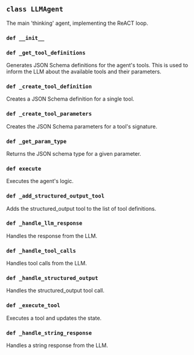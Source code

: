 ## `class LLMAgent`

The main 'thinking' agent, implementing the ReACT loop.

### `def __init__`

### `def _get_tool_definitions`

Generates JSON Schema definitions for the agent's tools.
This is used to inform the LLM about the available tools and their parameters.

### `def _create_tool_definition`

Creates a JSON Schema definition for a single tool.

### `def _create_tool_parameters`

Creates the JSON Schema parameters for a tool's signature.

### `def _get_param_type`

Returns the JSON schema type for a given parameter.

### `def execute`

Executes the agent's logic.

### `def _add_structured_output_tool`

Adds the structured_output tool to the list of tool definitions.

### `def _handle_llm_response`

Handles the response from the LLM.

### `def _handle_tool_calls`

Handles tool calls from the LLM.

### `def _handle_structured_output`

Handles the structured_output tool call.

### `def _execute_tool`

Executes a tool and updates the state.

### `def _handle_string_response`

Handles a string response from the LLM.

